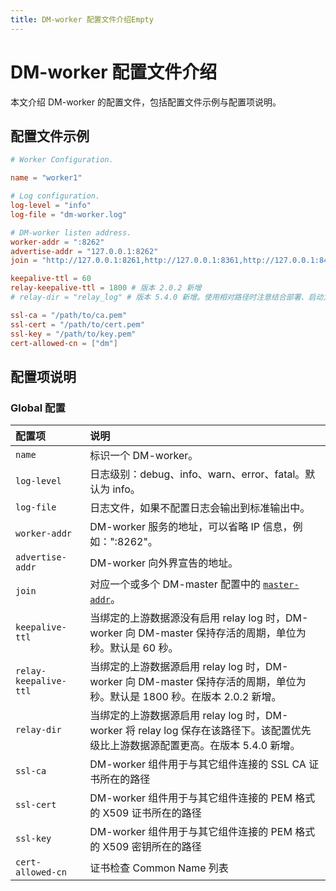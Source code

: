 ```yaml
---
title: DM-worker 配置文件介绍Empty
---
```


# DM-worker 配置文件介绍

本文介绍 DM-worker 的配置文件，包括配置文件示例与配置项说明。

## 配置文件示例

```toml
# Worker Configuration.

name = "worker1"

# Log configuration.
log-level = "info"
log-file = "dm-worker.log"

# DM-worker listen address.
worker-addr = ":8262"
advertise-addr = "127.0.0.1:8262"
join = "http://127.0.0.1:8261,http://127.0.0.1:8361,http://127.0.0.1:8461"

keepalive-ttl = 60
relay-keepalive-ttl = 1800 # 版本 2.0.2 新增
# relay-dir = "relay_log" # 版本 5.4.0 新增。使用相对路径时注意结合部署、启动方式确认路径位置。

ssl-ca = "/path/to/ca.pem"
ssl-cert = "/path/to/cert.pem"
ssl-key = "/path/to/key.pem"
cert-allowed-cn = ["dm"] 
```

## 配置项说明

### Global 配置

| 配置项        | 说明                                    |
| :------------ | :--------------------------------------- |
| `name`   | 标识一个 DM-worker。   |
| `log-level` | 日志级别：debug、info、warn、error、fatal。默认为 info。   |
| `log-file`   | 日志文件，如果不配置日志会输出到标准输出中。   |
| `worker-addr` | DM-worker 服务的地址，可以省略 IP 信息，例如：":8262"。|
| `advertise-addr` | DM-worker 向外界宣告的地址。 |
| `join` | 对应一个或多个 DM-master 配置中的 [`master-addr`](/dm/dm-master-configuration-file.md#global-配置)。 |
| `keepalive-ttl` | 当绑定的上游数据源没有启用 relay log 时，DM-worker 向 DM-master 保持存活的周期，单位为秒。默认是 60 秒。 |
| `relay-keepalive-ttl` | 当绑定的上游数据源启用 relay log 时，DM-worker 向 DM-master 保持存活的周期，单位为秒。默认是 1800 秒。在版本 2.0.2 新增。 |
| `relay-dir` | 当绑定的上游数据源启用 relay log 时，DM-worker 将 relay log 保存在该路径下。该配置优先级比上游数据源配置更高。在版本 5.4.0 新增。 |
| `ssl-ca` | DM-worker 组件用于与其它组件连接的 SSL CA 证书所在的路径  |
| `ssl-cert` | DM-worker 组件用于与其它组件连接的 PEM 格式的 X509 证书所在的路径 |
| `ssl-key` | DM-worker 组件用于与其它组件连接的 PEM 格式的 X509 密钥所在的路径  |
| `cert-allowed-cn` | 证书检查 Common Name 列表 |
